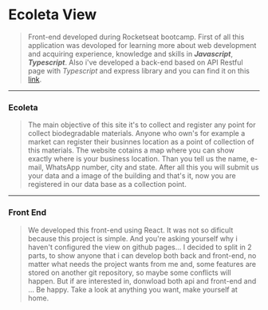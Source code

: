 # Ecoleta View


>Front-end developed during Rocketseat bootcamp.
First of all this application was devoloped for learning more about web development and acquiring experience, knowledge
and skills in **_Javascript_**, **_Typescript_**. 
>Also i've developed a back-end based on API Restful page with _Typescript_ and express library and you can find it on this [link](https://github.com/ghsroriz/ecoleta-ApiRest).


---

### Ecoleta
>The main objective of this site it's to collect and register any point for collect biodegradable materials. Anyone who own's for example a market can register their businnes location as a point of collection of this materials. The website cotains a map where you can show exactly where is your business location. Than you tell us the name, e-mail, WhatsApp number, city and state. After all this  you will submit us your data and a image of the building and that's it, now you are registered in our data base as a collection point.  


---


### Front End 
> We developed this front-end using React. It was not so dificult because this project is simple. And you're asking yourself why i haven't configured the view on github pages... I decided to split in 2 parts, to show anyone that i can develop both back and front-end, no matter what needs the project wants from me and, some features are stored on another git repository, so maybe some conflicts will happen. But if are interested in, donwload both api and front-end and ... Be happy. Take a look at anything you want, make yourself at home.


